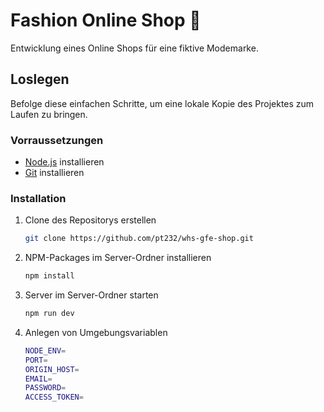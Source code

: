 # Fashion Online Shop 🏬

Entwicklung eines Online Shops für eine fiktive Modemarke.

## Loslegen

Befolge diese einfachen Schritte, um eine lokale Kopie des Projektes zum Laufen zu bringen.

### Vorraussetzungen

- [Node.js](https://nodejs.org/) installieren
- [Git](https://git-scm.com/) installieren

### Installation

1. Clone des Repositorys erstellen
   ```sh
   git clone https://github.com/pt232/whs-gfe-shop.git
   ```
2. NPM-Packages im Server-Ordner installieren
   ```sh
   npm install
   ```
3. Server im Server-Ordner starten
   ```sh
   npm run dev
   ```
4. Anlegen von Umgebungsvariablen
   ```sh
   NODE_ENV=
   PORT=
   ORIGIN_HOST=
   EMAIL=
   PASSWORD=
   ACCESS_TOKEN=
   ```
